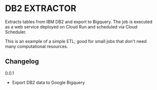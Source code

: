 # DB2 EXTRACTOR #

Extracts tables from IBM DB2 and export to Bigquery.
The job is executed as a web service deployed on Cloud Run and scheduled via Cloud Scheduler.

This is an example of a simple ETL; good for small jobs that don't need many computational resources.

## Changelog

0.0.1
- Export DB2 data to Google Bigquery
